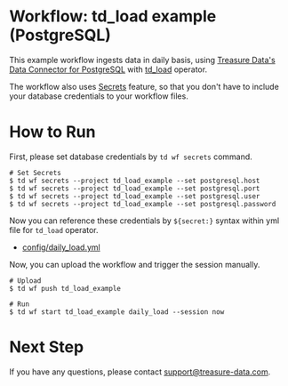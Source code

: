 # Workflow: td_load example (PostgreSQL)

This example workflow ingests data in daily basis, using [Treasure Data's Data Connector for PostgreSQL](https://docs.treasuredata.com/display/public/INT/PostgreSQL+Import+Integration) with [td_load](https://docs.digdag.io/operators.html#td-load-treasure-data-bulk-loading) operator.

The workflow also uses [Secrets](https://docs.treasuredata.com/display/public/PD/Workflows+and+Machine+Learning-secrets) feature, so that you don't have to include your database credentials to your workflow files.

# How to Run

First, please set database credentials by `td wf secrets` command.

    # Set Secrets
    $ td wf secrets --project td_load_example --set postgresql.host
    $ td wf secrets --project td_load_example --set postgresql.port
    $ td wf secrets --project td_load_example --set postgresql.user
    $ td wf secrets --project td_load_example --set postgresql.password

Now you can reference these credentials by `${secret:}` syntax within yml file for `td_load` operator.

- [config/daily_load.yml](config/daily_load.yml)

Now, you can upload the workflow and trigger the session manually.

    # Upload
    $ td wf push td_load_example
    
    # Run
    $ td wf start td_load_example daily_load --session now
    
# Next Step

If you have any questions, please contact support@treasure-data.com.
